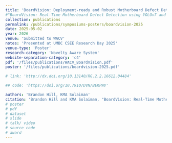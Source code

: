 ```yaml
---
title: 'BoardVision: Deployment-ready and Robust Motherboard Defect Detection with Ensemble'
#"BoardVision: Real-Time Motherboard Defect Detection using YOLOv7 and Faster R-CNN"
collection: publications 
permalink: /publications/symposiums-posters/boardvision-2025
date: 2025-05-02
year: 2026
venue: 'Submitted to WACV'
notes: 'Presented at UMBC CSEE Research Day 2025'
venue-type: 'Poster'
research-category: 'Novelty Aware System'
website-separation-category: 'c4'
pdf: '/files/publications/WACV_BoardVision.pdf'
poster: '/files/publications/boardvision-2025.pdf' 

# link: 'http://dx.doi.org/10.13140/RG.2.2.16612.04484'

## code: 'https://doi.org/10.7910/DVN/BEKPWV'

authors: 'Brandon Hill, KMA Solaiman'
citation: 'Brandon Hill and KMA Solaiman, "BoardVision: Real-Time Motherboard Defect Detection using YOLOv7 and Faster R-CNN,” in UMBC CSEE Research Day 2025.'
# poster
# pdf
# dataset
# slide
# talk/ video
# source code
# award
---
```

